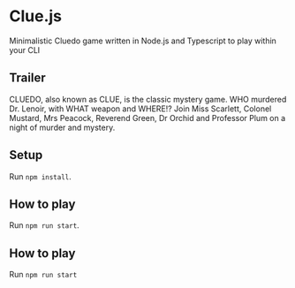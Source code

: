 # Clue.js

Minimalistic Cluedo game written in Node.js and Typescript to play within your CLI

## Trailer

CLUEDO, also known as CLUE, is the classic mystery game. WHO murdered Dr. Lenoir, with WHAT weapon and WHERE!? Join Miss Scarlett, Colonel Mustard, Mrs Peacock, Reverend Green, Dr Orchid and Professor Plum on a night of murder and mystery.

## Setup

Run `npm install`.

## How to play

Run `npm run start`.

## How to play

Run `npm run start`
